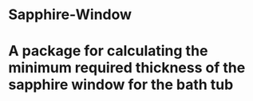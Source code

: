 # Sapphire-Window

# A package for calculating the minimum required thickness of the sapphire window for the bath tub

